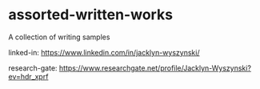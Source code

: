 # assorted-written-works
A collection of writing samples

linked-in: <https://www.linkedin.com/in/jacklyn-wyszynski/>

research-gate: <https://www.researchgate.net/profile/Jacklyn-Wyszynski?ev=hdr_xprf>
